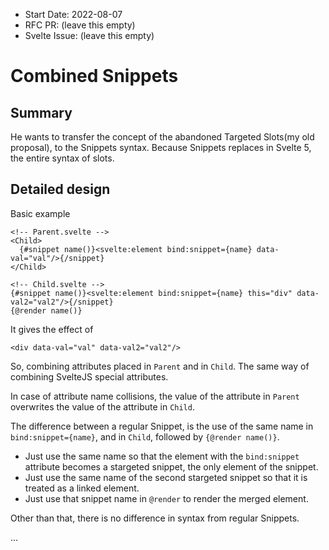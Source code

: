 - Start Date: 2022-08-07
- RFC PR: (leave this empty)
- Svelte Issue: (leave this empty)

# Combined Snippets

## Summary

He wants to transfer the concept of the abandoned Targeted Slots(my old proposal), to the Snippets syntax. Because Snippets replaces in Svelte 5, the entire syntax of slots.


## Detailed design

Basic example

```svelte
<!-- Parent.svelte -->
<Child>
  {#snippet name()}<svelte:element bind:snippet={name} data-val="val"/>{/snippet}
</Child>
```

```svelte
<!-- Child.svelte -->
{#snippet name()}<svelte:element bind:snippet={name} this="div" data-val2="val2"/>{/snippet}
{@render name()}
```

It gives the effect of

```svelte
<div data-val="val" data-val2="val2"/>
```

So, combining attributes placed in `Parent` and in `Child`. The same way of combining SvelteJS special attributes.

In case of attribute name collisions, the value of the attribute in `Parent` overwrites the value of the attribute in `Child`.

The difference between a regular Snippet, is the use of the same name in `bind:snippet={name}`, and in `Child`, followed by `{@render name()}`.

* Just use the same name so that the element with the `bind:snippet` attribute becomes a stargeted snippet, the only element of the snippet.
* Just use the same name of the second stargeted snippet so that it is treated as a linked element.
* Just use that snippet name in `@render` to render the merged element.

Other than that, there is no difference in syntax from regular Snippets.

...
